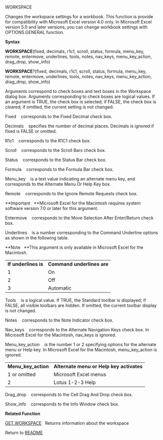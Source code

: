 WORKSPACE

Changes the workspace settings for a workbook. This function is provide
for compatibility with Microsoft Excel version 4.0 only. In Microsoft
Excel version 5.0 and later versions, you can change workbook settings
with OPTIONS.GENERAL function.

**Syntax**

**WORKSPACE**(fixed, decimals, r1c1, scroll, status, formula, menu\_key,
remote, entermove, underlines, tools, notes, nav\_keys,
menu\_key\_action, drag\_drop, show\_info)

**WORKSPACE**?(fixed, decimals, r1c1, scroll, status, formula,
menu\_key, remote, entermove, underlines, tools, notes, nav\_keys,
menu\_key\_action, drag\_drop, show\_info)

Arguments correspond to check boxes and text boxes in the Workspace
dialog box. Arguments corresponding to check boxes are logical values.
If an argument is TRUE, the check box is selected; if FALSE, the check
box is cleared; if omitted, the current setting is not changed.

Fixed    corresponds to the Fixed Decimal check box.

Decimals    specifies the number of decimal places. Decimals is ignored
if fixed is FALSE or omitted.

R1c1    corresponds to the R1C1 check box.

Scroll    corresponds to the Scroll Bars check box.

Status    corresponds to the Status Bar check box.

Formula    corresponds to the Formula Bar check box.

Menu\_key    is a text value indicating an alternate menu key, and
corresponds to the Alternate Menu Or Help Key box.

Remote    corresponds to the Ignore Remote Requests check box.

**Important   **Microsoft Excel for the Macintosh requires system
software version 7.0 or later for this argument.

Entermove    corresponds to the Move Selection After Enter/Return check
box.

Underlines    is a number corresponding to the Command Underline options
as shown in the following table.

**Note   **This argument is only available in Microsoft Excel for the
Macintosh.

|                      |                            |
| -------------------- | -------------------------- |
| **If underlines is** | **Command underlines are** |
| 1                    | On                         |
| 2                    | Off                        |
| 3                    | Automatic                  |

Tools    is a logical value. If TRUE, the Standard toolbar is displayed;
if FALSE, all visible toolbars are hidden. If omitted, the current
toolbar display is not changed.

Notes    corresponds to the Note Indicator check box.

Nav\_keys    corresponds to the Alternate Navigation Keys check box. In
Microsoft Excel for the Macintosh, nav\_keys is ignored.

Menu\_key\_action    is the number 1 or 2 specifying options for the
alternate menu or Help key. In Microsoft Excel for the Macintosh,
menu\_key\_action is ignored.

|                       |                                          |
| --------------------- | ---------------------------------------- |
| **Menu\_key\_action** | **Alternate menu or Help key activates** |
| 1 or omitted          | Microsoft Excel menus                    |
| 2                     | Lotus 1-2-3 Help                         |

Drag\_drop    corresponds to the Cell Drag And Drop check box.

Show\_info    corresponds to the Info Window check box.

**Related Function**

[GET.WORKSPACE](GET.WORKSPACE.md)   Returns information about the workspace



Return to [README](README.md)


